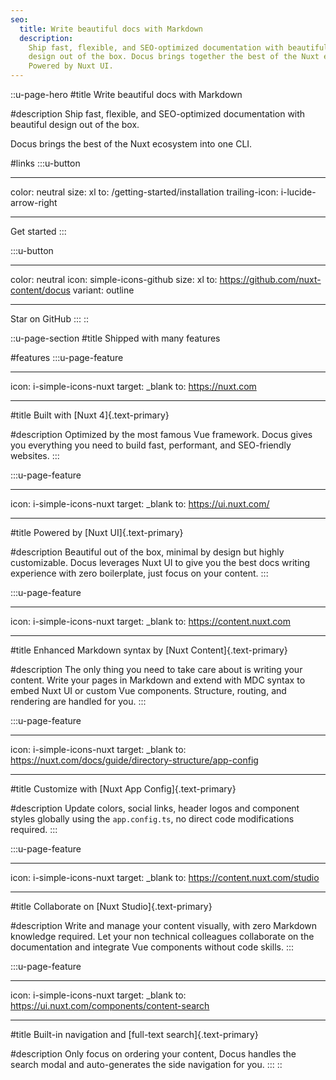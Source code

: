 ```yaml
---
seo:
  title: Write beautiful docs with Markdown
  description:
    Ship fast, flexible, and SEO-optimized documentation with beautiful
    design out of the box. Docus brings together the best of the Nuxt ecosystem.
    Powered by Nuxt UI.
---
```


::u-page-hero
#title
Write beautiful docs with Markdown

#description
Ship fast, flexible, and SEO-optimized documentation with beautiful design out of the box.

Docus brings the best of the Nuxt ecosystem into one CLI.

#links
:::u-button

---

color: neutral
size: xl
to: /getting-started/installation
trailing-icon: i-lucide-arrow-right

---

Get started
:::

:::u-button

---

color: neutral
icon: simple-icons-github
size: xl
to: https://github.com/nuxt-content/docus
variant: outline

---

Star on GitHub
:::
::

::u-page-section
#title
Shipped with many features

#features
:::u-page-feature

---

icon: i-simple-icons-nuxt
target: \_blank
to: https://nuxt.com

---

#title
Built with [Nuxt 4]{.text-primary}

#description
Optimized by the most famous Vue framework. Docus gives you everything you need to build fast, performant, and SEO-friendly websites.
:::

:::u-page-feature

---

icon: i-simple-icons-nuxt
target: \_blank
to: https://ui.nuxt.com/

---

#title
Powered by [Nuxt UI]{.text-primary}

#description
Beautiful out of the box, minimal by design but highly customizable. Docus leverages Nuxt UI to give you the best docs writing experience with zero boilerplate, just focus on your content.
:::

:::u-page-feature

---

icon: i-simple-icons-nuxt
target: \_blank
to: https://content.nuxt.com

---

#title
Enhanced Markdown syntax by [Nuxt Content]{.text-primary}

#description
The only thing you need to take care about is writing your content. Write your pages in Markdown and extend with MDC syntax to embed Nuxt UI or custom Vue components. Structure, routing, and rendering are handled for you.
:::

:::u-page-feature

---

icon: i-simple-icons-nuxt
target: \_blank
to: https://nuxt.com/docs/guide/directory-structure/app-config

---

#title
Customize with [Nuxt App Config]{.text-primary}

#description
Update colors, social links, header logos and component styles globally using the `app.config.ts`, no direct code modifications required.
:::

:::u-page-feature

---

icon: i-simple-icons-nuxt
target: \_blank
to: https://content.nuxt.com/studio

---

#title
Collaborate on [Nuxt Studio]{.text-primary}

#description
Write and manage your content visually, with zero Markdown knowledge required. Let your non technical colleagues collaborate on the documentation and integrate Vue components without code skills.
:::

:::u-page-feature

---

icon: i-simple-icons-nuxt
target: \_blank
to: https://ui.nuxt.com/components/content-search

---

#title
Built-in navigation and [full-text search]{.text-primary}

#description
Only focus on ordering your content, Docus handles the search modal and auto-generates the side navigation for you.
:::
::
